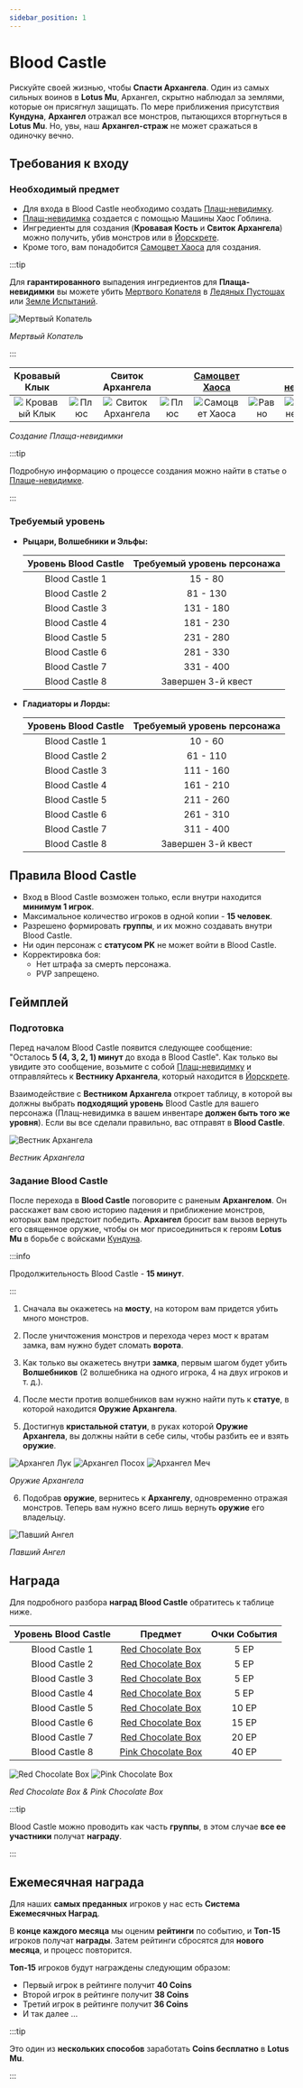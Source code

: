 ```yaml
---
sidebar_position: 1
---
```


# Blood Castle

Рискуйте своей жизнью, чтобы **Спасти Архангела**. Один из самых сильных воинов в **Lotus Mu**, Архангел, скрытно наблюдал за землями, которые он присягнул защищать. По мере приближения присутствия **Кундуна**, **Архангел** отражал все монстров, пытающихся вторгнуться в **Lotus Mu**. Но, увы, наш **Архангел-страж** не может сражаться в одиночку вечно.

## Требования к входу

### Необходимый предмет

- Для входа в Blood Castle необходимо создать [Плащ-невидимку](/crafting/invitations/invisibility-cloak).
- [Плащ-невидимка](/crafting/invitations/invisibility-cloak) создается с помощью Машины Хаос Гоблина.
- Ингредиенты для создания (**Кровавая Кость** и **Свиток Архангела**) можно получить, убив монстров или в [Йорскрете](/maps/yoskreth).
- Кроме того, вам понадобится [Самоцвет Хаоса](/items/jewels/regular-jewels/jewel-of-chaos) для создания.

:::tip

Для **гарантированного** выпадения ингредиентов для **Плаща-невидимки** вы можете убить [Мертвого Копателя](//special-monsters/others/dead-digger) в [Ледяных Пустошах](/maps/icewrack) или [Земле Испытаний](/maps/land-of-trials).

![Мертвый Копатель](/img/monsters/special/others/dead-digger.jpg)

_Мертвый Копатель_

:::

|                      Кровавый Клык                      |                                       |                          Свиток Архангела                           |                                       | [Самоцвет Хаоса](/items/jewels/regular-jewels/jewel-of-chaos) |                                        |    [Плащ-невидимка](/crafting/invitations/invisibility-cloak)    |
| :-----------------------------------------------------: | :-----------------------------------: | :-----------------------------------------------------------------: | :-----------------------------------: | :-----------------------------------------------------------: | :------------------------------------: | :--------------------------------------------------------------: |
| ![Кровавый Клык](/img/items/invitations/blood-bone.png) | ![Плюс](/img/items/invitations/+.png) | ![Свиток Архангела](/img/items/invitations/scroll-of-archangel.png) | ![Плюс](/img/items/invitations/+.png) |        ![Самоцвет Хаоса](/img/items/jewels/chaos.png)         | ![Равно](/img/items/invitations/=.png) | ![Плащ-невидимка](/img/items/invitations/invisibility-cloak.png) |

_Создание Плаща-невидимки_

:::tip

Подробную информацию о процессе создания можно найти в статье о [Плаще-невидимке](/crafting/invitations/invisibility-cloak).

:::

### Требуемый уровень

- **Рыцари, Волшебники и Эльфы:**

  | Уровень Blood Castle | Требуемый уровень персонажа |
  | :------------------: | :-------------------------: |
  |    Blood Castle 1    |           15 - 80           |
  |    Blood Castle 2    |          81 - 130           |
  |    Blood Castle 3    |          131 - 180          |
  |    Blood Castle 4    |          181 - 230          |
  |    Blood Castle 5    |          231 - 280          |
  |    Blood Castle 6    |          281 - 330          |
  |    Blood Castle 7    |          331 - 400          |
  |    Blood Castle 8    |     Завершен 3-й квест      |

- **Гладиаторы и Лорды:**

  | Уровень Blood Castle | Требуемый уровень персонажа |
  | :------------------: | :-------------------------: |
  |    Blood Castle 1    |           10 - 60           |
  |    Blood Castle 2    |          61 - 110           |
  |    Blood Castle 3    |          111 - 160          |
  |    Blood Castle 4    |          161 - 210          |
  |    Blood Castle 5    |          211 - 260          |
  |    Blood Castle 6    |          261 - 310          |
  |    Blood Castle 7    |          311 - 400          |
  |    Blood Castle 8    |     Завершен 3-й квест      |

## Правила Blood Castle

- Вход в Blood Castle возможен только, если внутри находится **минимум 1 игрок**.
- Максимальное количество игроков в одной копии - **15 человек**.
- Разрешено формировать **группы**, и их можно создавать внутри Blood Castle.
- Ни один персонаж с **статусом PK** не может войти в Blood Castle.
- Корректировка боя:
  - Нет штрафа за смерть персонажа.
  - PVP запрещено.

## Геймплей

### Подготовка

Перед началом Blood Castle появится следующее сообщение: "Осталось **5 (4, 3, 2, 1) минут** до входа в Blood Castle". Как только вы увидите это сообщение, возьмите с собой [Плащ-невидимку](/crafting/invitations/invisibility-cloak) и отправляйтесь к **Вестнику Архангела**, который находится в [Йорскрете](/maps/yoskreth).

Взаимодействие с **Вестником Архангела** откроет таблицу, в которой вы должны выбрать **подходящий уровень** Blood Castle для вашего персонажа (Плащ-невидимка в вашем инвентаре **должен быть того же уровня**). Если вы все сделали правильно, вас отправят в **Blood Castle**.

![Вестник Архангела](/img/events/bc/bc-npc.png)

_Вестник Архангела_

### Задание Blood Castle

После перехода в **Blood Castle** поговорите с раненым **Архангелом**. Он расскажет вам свою историю падения и приближение монстров, которых вам предстоит победить. **Архангел** бросит вам вызов вернуть его священное оружие, чтобы он мог присоединиться к героям **Lotus Mu** в борьбе с войсками [Кундуна](/special-monsters/bosses/kundun).

:::info

Продолжительность Blood Castle - **15 минут**.

:::

1. Сначала вы окажетесь на **мосту**, на котором вам придется убить много монстров.

2. После уничтожения монстров и перехода через мост к вратам замка, вам нужно будет сломать **ворота**.

3. Как только вы окажетесь внутри **замка**, первым шагом будет убить **Волшебников** (2 волшебника на одного игрока, 4 на двух игроков и т. д.).

4. После мести против волшебников вам нужно найти путь к **статуе**, в которой находится **Оружие Архангела**.

5. Достигнув **кристальной статуи**, в руках которой **Оружие Архангела**, вы должны найти в себе силы, чтобы разбить ее и взять **оружие**.

![Архангел Лук](/img/events/bc/archcross.jpeg) ![Архангел Посох](/img/events/bc/archstaf.jpeg) ![Архангел Меч](/img/events/bc/archsword.jpeg)

_Оружие Архангела_

6. Подобрав **оружие**, вернитесь к **Архангелу**, одновременно отражая монстров. Теперь вам нужно всего лишь вернуть **оружие** его владельцу.

![Павший Ангел](/img/events/bc/fallen-angel.jpg)

_Павший Ангел_

## Награда

Для подробного разбора **наград Blood Castle** обратитесь к таблице ниже.

| Уровень Blood Castle |                             Предмет                             | Очки События |
| :------------------: | :-------------------------------------------------------------: | :----------: |
|    Blood Castle 1    |  [Red Chocolate Box](/items/item-bags/misc/red-chocolate-box)   |     5 EP     |
|    Blood Castle 2    |  [Red Chocolate Box](/items/item-bags/misc/red-chocolate-box)   |     5 EP     |
|    Blood Castle 3    |  [Red Chocolate Box](/items/item-bags/misc/red-chocolate-box)   |     5 EP     |
|    Blood Castle 4    |  [Red Chocolate Box](/items/item-bags/misc/red-chocolate-box)   |     5 EP     |
|    Blood Castle 5    |  [Red Chocolate Box](/items/item-bags/misc/red-chocolate-box)   |    10 EP     |
|    Blood Castle 6    |  [Red Chocolate Box](/items/item-bags/misc/red-chocolate-box)   |    15 EP     |
|    Blood Castle 7    |  [Red Chocolate Box](/items/item-bags/misc/red-chocolate-box)   |    20 EP     |
|    Blood Castle 8    | [Pink Chocolate Box](/items/item-bags/misc/pink-chocolate-box/) |    40 EP     |

![Red Chocolate Box](/img/items/item-bags/red-chocolate-box.png) ![Pink Chocolate Box](/img/items/item-bags/pink-chocolate-box.png)

_Red Chocolate Box & Pink Chocolate Box_

:::tip

Blood Castle можно проводить как часть **группы**, в этом случае **все ее участники** получат **награду**.

:::

## Ежемесячная награда

Для наших **самых преданных** игроков у нас есть **Система Ежемесячных Наград**.

В **конце** **каждого месяца** мы оценим **рейтинги** по событию, и **Топ-15** игроков получат **награды**. Затем рейтинги сбросятся для **нового месяца**, и процесс повторится.

**Топ-15** игроков будут награждены следующим образом:

- Первый игрок в рейтинге получит **40 Coins**
- Второй игрок в рейтинге получит **38 Coins**
- Третий игрок в рейтинге получит **36 Coins**
- И так далее ...

:::tip

Это один из **нескольких способов** заработать **Coins бесплатно** в **Lotus Mu**.

:::
